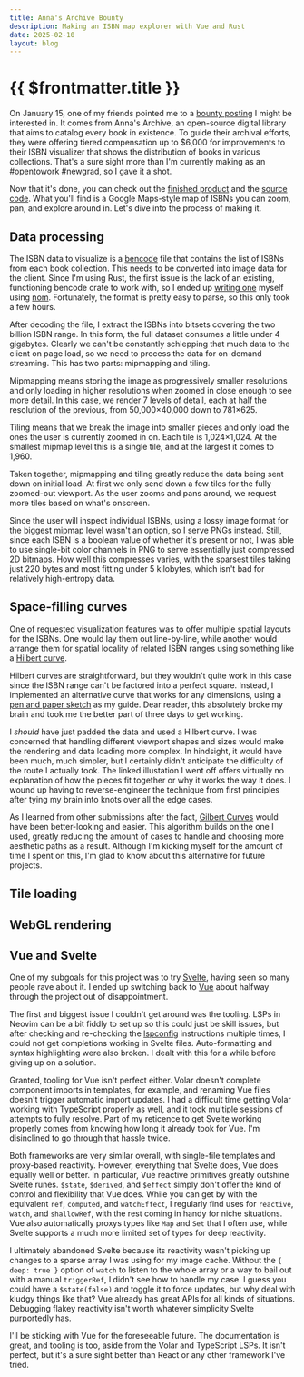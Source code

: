 ```yaml
---
title: Anna's Archive Bounty
description: Making an ISBN map explorer with Vue and Rust
date: 2025-02-10
layout: blog
---
```


# {{ $frontmatter.title }}

On January 15, one of my friends pointed me to a [bounty posting](https://annas-archive.org/blog/all-isbns.html) I might be interested in. It comes from Anna's Archive, an open-source digital library that aims to catalog every book in existence. To guide their archival efforts, they were offering tiered compensation up to \$6,000 for improvements to their ISBN visualizer that shows the distribution of books in various collections. That's a sure sight more than I'm currently making as an #opentowork #newgrad, so I gave it a shot. 

Now that it's done, you can check out the [finished product](https://isbn.timharding.co/) and the [source code](https://github.com/tim-harding/all-isbns). What you'll find is a Google Maps-style map of ISBNs you can zoom, pan, and explore around in. Let's dive into the process of making it. 

## Data processing

The ISBN data to visualize is a [bencode](https://en.wikipedia.org/wiki/Bencode) file that contains the list of ISBNs from each book collection. This needs to be converted into image data for the client. Since I'm using Rust, the first issue is the lack of an existing, functioning bencode crate to work with, so I ended up [writing one](https://github.com/tim-harding/bencode-rs) myself using [nom](https://github.com/rust-bakery/nom). Fortunately, the format is pretty easy to parse, so this only took a few hours. 

After decoding the file, I extract the ISBNs into bitsets covering the two billion ISBN range. In this form, the full dataset consumes a little under 4 gigabytes. Clearly we can't be constantly schlepping that much data to the client on page load, so we need to process the data for on-demand streaming. This has two parts: mipmapping and tiling. 

Mipmapping means storing the image as progressively smaller resolutions and only loading in higher resolutions when zoomed in close enough to see more detail. In this case, we render 7 levels of detail, each at half the resolution of the previous, from 50,000×40,000 down to 781×625. 

Tiling means that we break the image into smaller pieces and only load the ones the user is currently zoomed in on. Each tile is 1,024×1,024. At the smallest mipmap level this is a single tile, and at the largest it comes to 1,960. 

Taken together, mipmapping and tiling greatly reduce the data being sent down on initial load. At first we only send down a few tiles for the fully zoomed-out viewport. As the user zooms and pans around, we request more tiles based on what's onscreen. 

Since the user will inspect individual ISBNs, using a lossy image format for the biggest mipmap level wasn't an option, so I serve PNGs instead. Still, since each ISBN is a boolean value of whether it's present or not, I was able to use single-bit color channels in PNG to serve essentially just compressed 2D bitmaps. How well this compresses varies, with the sparsest tiles taking just 220 bytes and most fitting under 5 kilobytes, which isn't bad for relatively high-entropy data. 

## Space-filling curves

One of requested visualization features was to offer multiple spatial layouts for the ISBNs. One would lay them out line-by-line, while another would arrange them for spatial locality of related ISBN ranges using something like a [Hilbert curve](https://youtu.be/3s7h2MHQtxc?si=Ws_UxVacn_s3AkrV&t=237). 

Hilbert curves are straightforward, but they wouldn't quite work in this case since the ISBN range can't be factored into a perfect square. Instead, I implemented an alternative curve that works for any dimensions, using a [pen and paper sketch](https://lutanho.net/pic2html/draw_sfc.html) as my guide. Dear reader, this absolutely broke my brain and took me the better part of three days to get working. 

I _should_ have just padded the data and used a Hilbert curve. I was concerned that handling different viewport shapes and sizes would make the rendering and data loading more complex. In hindsight, it would have been much, much simpler, but I certainly didn't anticipate the difficulty of the route I actually took. The linked illustation I went off offers virtually no explanation of how the pieces fit together or why it works the way it does. I wound up having to reverse-engineer the technique from first principles after tying my brain into knots over all the edge cases. 

As I learned from other submissions after the fact, [Gilbert Curves](https://github.com/jakubcerveny/gilbert?tab=readme-ov-file) would have been better-looking and easier. This algorithm builds on the one I used, greatly reducing the amount of cases to handle and choosing more aesthetic paths as a result. Although I'm kicking myself for the amount of time I spent on this, I'm glad to know about this alternative for future projects. 

## Tile loading

## WebGL rendering

## Vue and Svelte

One of my subgoals for this project was to try [Svelte](https://svelte.dev/), having seen so many people rave about it. I ended up switching back to [Vue](https://vuejs.org/) about halfway through the project out of disappointment. 

The first and biggest issue I couldn't get around was the tooling. LSPs in Neovim can be a bit fiddly to set up so this could just be skill issues, but after checking and re-checking the [lspconfig](https://github.com/neovim/nvim-lspconfig/blob/master/doc/configs.md#svelte) instructions multiple times, I could not get completions working in Svelte files. Auto-formatting and syntax highlighting were also broken. I dealt with this for a while before giving up on a solution. 

Granted, tooling for Vue isn't perfect either. Volar doesn't complete component imports in templates, for example, and renaming Vue files doesn't trigger automatic import updates. I had a difficult time getting Volar working with TypeScript properly as well, and it took multiple sessions of attempts to fully resolve. Part of my reticence to get Svelte working properly comes from knowing how long it already took for Vue. I'm disinclined to go through that hassle twice. 

Both frameworks are very similar overall, with single-file templates and proxy-based reactivity. However, everything that Svelte does, Vue does equally well or better. In particular, Vue reactive primitives greatly outshine Svelte runes. `$state`, `$derived`, and `$effect` simply don't offer the kind of control and flexibility that Vue does. While you can get by with the equivalent `ref`, `computed`, and `watchEffect`, I regularly find uses for `reactive`, `watch`, and `shallowRef`, with the rest coming in handy for niche situations. Vue also automatically proxys types like `Map` and `Set` that I often use, while Svelte supports a much more limited set of types for deep reactivity. 

I ultimately abandoned Svelte because its reactivity wasn't picking up changes to a sparse array I was using for my image cache. Without the `{ deep: true }` option of `watch` to listen to the whole array or a way to bail out with a manual `triggerRef`, I didn't see how to handle my case. I guess you could have a `$state(false)` and toggle it to force updates, but why deal with kludgy things like that? Vue already has great APIs for all kinds of situations. Debugging flakey reactivity isn't worth whatever simplicity Svelte purportedly has. 

I'll be sticking with Vue for the foreseeable future. The documentation is great, and tooling is too, aside from the Volar and TypeScript LSPs. It isn't perfect, but it's a sure sight better than React or any other framework I've tried. 
